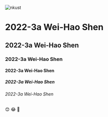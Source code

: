 ![nkust](https://user-images.githubusercontent.com/113885824/190969212-d8a52d7e-c92e-49cb-ad99-a89e3d717ea9.png)
# 2022-3a Wei-Hao Shen
## 2022-3a Wei-Hao Shen
### 2022-3a Wei-Hao Shen
#### 2022-3a Wei-Hao Shen
##### 2022-3a Wei-Hao Shen
###### 2022-3a Wei-Hao Shen

😊 😂 🤣
